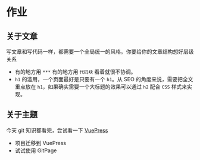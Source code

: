 # 作业

## 关于文章

写文章和写代码一样，都需要一个全局统一的风格。你要给你的文章结构想好层级关系

* 有的地方用  `***` 有的地方用 `代码块` 看着就很不协调。
* `h1` 的滥用，一个页面最好是只要有一个 `h1`。从 SEO 的角度来说，需要把全文重点放在 `h1`，如果确实需要一个大标题的效果可以通过 `h2` 配合 `CSS` 样式来实现。

## 关于主题

今天 git 知识都看完，尝试看一下 [VuePress](https://vuepress.vuejs.org/)

* 项目迁移到 VuePress
* 试试使用 GitPage